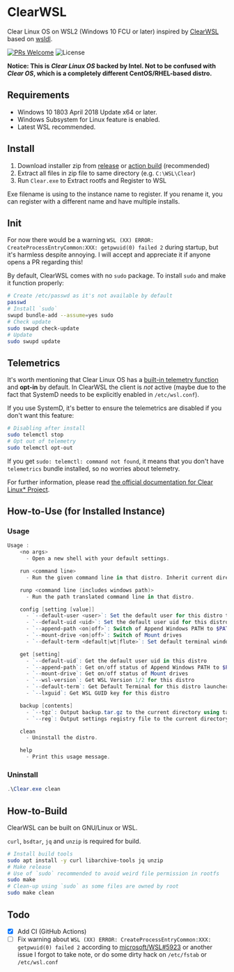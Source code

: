 # ClearWSL

Clear Linux OS on WSL2 (Windows 10 FCU or later)
inspired by [ClearWSL](https://github.com/wight554/ClearWSL/)
based on [wsldl](https://github.com/yuk7/wsldl).

[![PRs Welcome](https://img.shields.io/badge/PRs-welcome-brightgreen.svg?style=flat-square)](http://makeapullrequest.com)
![License](https://img.shields.io/github/license/Vinfall/ClearWSL.svg?style=flat-square)

**Notice: This is *Clear Linux OS* backed by Intel. Not to be confused with *Clear OS*, which is a completely different CentOS/RHEL-based distro.**

## Requirements

* Windows 10 1803 April 2018 Update x64 or later.
* Windows Subsystem for Linux feature is enabled.
* Latest WSL recommended.

## Install

1. Download installer zip from [release](https://github.com/Vinfall/ClearWSL/releases/latest) or [action build](https://github.com/Vinfall/ClearWSL/releases/tag/action-build) (recommended)
2. Extract all files in zip file to same directory (e.g. `C:\WSL\Clear`)
3. Run `Clear.exe` to Extract rootfs and Register to WSL

Exe filename is using to the instance name to register.
If you rename it, you can register with a different name and have multiple installs.

## Init

For now there would be a warning `WSL (XX) ERROR: CreateProcessEntryCommon:XXX: getpwuid(0) failed 2` during startup, but it's harmless despite annoying.
I will accept and appreciate it if anyone opens a PR regarding this!

By default, ClearWSL comes with no `sudo` package.
To install `sudo` and make it function properly:
```sh
# Create /etc/passwd as it's not available by default
passwd
# Install `sudo`
swupd bundle-add --assume=yes sudo
# Check update
sudo swupd check-update
# Update
sudo swupd update
```

## Telemetrics

It's worth mentioning that Clear Linux OS has a [built-in telemetry function](https://clearlinux.github.io/clear-linux-documentation/guides/clear/telemetrics.html) and **opt-in** by default. In ClearWSL the client is *not* active (maybe due to the fact that SystemD needs to be explicitly enabled in `/etc/wsl.conf`).

If you use SystemD, it's better to ensure the telemetrics are disabled if you don't want this feature:
```sh
# Disabling after install
sudo telemctl stop
# Opt out of telemetry
sudo telemctl opt-out
```

If you get `sudo: telemctl: command not found`, it means that you don't have `telemetrics` bundle installed, so no worries about telemetry.

For further information, please read [the official documentation for Clear Linux* Project](https://clearlinux.github.io/clear-linux-documentation/guides/clear/telemetrics.html#id9).

## How-to-Use (for Installed Instance)

### Usage

```powershell
Usage :
    <no args>
      - Open a new shell with your default settings.

    run <command line>
      - Run the given command line in that distro. Inherit current directory.

    runp <command line (includes windows path)>
      - Run the path translated command line in that distro.

    config [setting [value]]
      - `--default-user <user>`: Set the default user for this distro to <user>
      - `--default-uid <uid>`: Set the default user uid for this distro to <uid>
      - `--append-path <on|off>`: Switch of Append Windows PATH to $PATH
      - `--mount-drive <on|off>`: Switch of Mount drives
      - `--default-term <default|wt|flute>`: Set default terminal window

    get [setting]
      - `--default-uid`: Get the default user uid in this distro
      - `--append-path`: Get on/off status of Append Windows PATH to $PATH
      - `--mount-drive`: Get on/off status of Mount drives
      - `--wsl-version`: Get WSL Version 1/2 for this distro
      - `--default-term`: Get Default Terminal for this distro launcher
      - `--lxguid`: Get WSL GUID key for this distro

    backup [contents]
      - `--tgz`: Output backup.tar.gz to the current directory using tar command
      - `--reg`: Output settings registry file to the current directory

    clean
      - Uninstall the distro.

    help
      - Print this usage message.
```

### Uninstall

```powershell
.\Clear.exe clean
```

## How-to-Build

ClearWSL can be built on GNU/Linux or WSL.

`curl`, `bsdtar`, `jq` and `unzip` is required for build.

```bash
# Install build tools
sudo apt install -y curl libarchive-tools jq unzip
# Make release
# Use of `sudo` recommended to avoid weird file permission in rootfs
sudo make
# Clean-up using `sudo` as some files are owned by root
sudo make clean
```

## Todo

- [x] Add CI (GitHub Actions)
- [ ] Fix warning about `WSL (XX) ERROR: CreateProcessEntryCommon:XXX: getpwuid(0) failed 2` according to [microsoft/WSL#5923]([url](https://github.com/microsoft/WSL/issues/5923#issuecomment-1684949247)https://github.com/microsoft/WSL/issues/5923#issuecomment-1684949247) or another issue I forgot to take note, or do some dirty hack on `/etc/fstab` or `/etc/wsl.conf`

